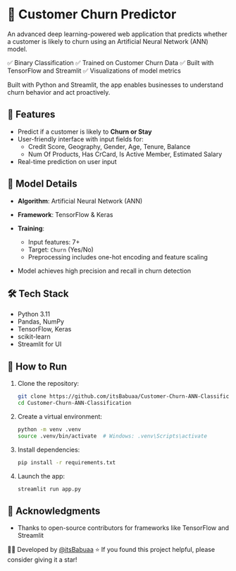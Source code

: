 # 🧠 Customer Churn Predictor

An advanced deep learning-powered web application that predicts whether a customer is likely to churn using an Artificial Neural Network (ANN) model.

✅ Binary Classification
✅ Trained on Customer Churn Data
✅ Built with TensorFlow and Streamlit
✅ Visualizations of model metrics

Built with Python and Streamlit, the app enables businesses to understand churn behavior and act proactively.


## 🚀 Features

* Predict if a customer is likely to **Churn or Stay**
* User-friendly interface with input fields for:
  * Credit Score,	Geography, Gender,	Age, Tenure, Balance
  * Num Of Products,	Has CrCard,	Is Active Member,	Estimated Salary
* Real-time prediction on user input


<!--
## 🎥 Screen Recording

* [📺 Source Code](https://github.com/itsBabuaa/Customer-Churn-ANN-Classification)
* [📺 Live Demo](https://youtu.be/h7CiaXpHkFI) *(Replace with actual demo link if available)*
-->

## 🧠 Model Details

* **Algorithm**: Artificial Neural Network (ANN)
* **Framework**: TensorFlow & Keras
* **Training**:

  * Input features: 7+
  * Target: `Churn` (Yes/No)
  * Preprocessing includes one-hot encoding and feature scaling
* Model achieves high precision and recall in churn detection


## 🛠️ Tech Stack

* Python 3.11
* Pandas, NumPy
* TensorFlow, Keras
* scikit-learn
* Streamlit for UI


## 🔧 How to Run

1. Clone the repository:

   ```bash
   git clone https://github.com/itsBabuaa/Customer-Churn-ANN-Classification.git
   cd Customer-Churn-ANN-Classification
   ```

2. Create a virtual environment:

   ```bash
   python -m venv .venv
   source .venv/bin/activate  # Windows: .venv\Scripts\activate
   ```

3. Install dependencies:

   ```bash
   pip install -r requirements.txt
   ```

4. Launch the app:

   ```bash
   streamlit run app.py
   ```


## 🙏 Acknowledgments
* Thanks to open-source contributors for frameworks like TensorFlow and Streamlit


👨‍💻 Developed by [@itsBabuaa](https://github.com/itsBabuaa)
⭐ If you found this project helpful, please consider giving it a star!

